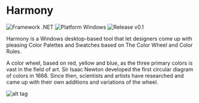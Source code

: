 # Harmony

![Framework .NET](https://img.shields.io/badge/framework-.NET-brightgreen.svg) ![Platform Windows](https://img.shields.io/badge/platform-Windows-lightgrey.svg) ![Release v0.1](https://img.shields.io/badge/release-v0.1-orange.svg)

Harmony is a Windows desktop-based tool that let designers come up with pleasing Color Palettes and Swatches based on The Color Wheel and Color Rules.

A color wheel, based on red, yellow and blue, as the three primary colors is vast in the field of art. Sir Isaac Newton developed the first circular diagram of colors in 1666. Since then, scientists and artists have researched and came up with their own additions and variations of the wheel.

![alt tag](https://dl.dropboxusercontent.com/u/82965971/HarmonyUI.png)
